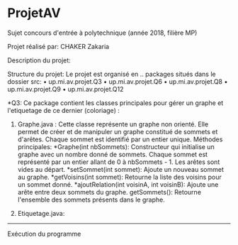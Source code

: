 # ProjetAV
Sujet concours d'entrée à polytechnique (année 2018, filière MP)

Projet réalisé par:
CHAKER Zakaria

Description du projet:


Structure du projet:
Le projet est organisé en .. packages situés dans le dossier src:
•	up.mi.av.projet.Q3
•	up.mi.av.projet.Q6
•	up.mi.av.projet.Q8
•	up.mi.av.projet.Q9
•	up.mi.av.projet.Q12

*Q3:
Ce package contient les classes principales pour gérer un graphe et l'etiquetage de ce dernier (coloriage) :
1.	Graphe.java :
Cette classe représente un graphe non orienté. Elle permet de créer et de manipuler un graphe constitué de sommets et d'arêtes. Chaque sommet est identifié par un entier unique.
Méthodes principales:
*Graphe(int nbSommets): Constructeur qui initialise un graphe avec un nombre donné de sommets. Chaque sommet est représenté par un entier allant de 0 à nbSommets - 1. Les arêtes sont vides au départ.
*setSommet(int sommet): Ajoute un nouveau sommet au graphe.
*getVoisins(int sommet): Retourne la liste des voisins pour un sommet donné.
*ajoutRelation(int voisinA, int voisinB): Ajoute une arête entre deux sommets du graphe.
getSommets(): Retourne l'ensemble des sommets présents dans le graphe.

2. Etiquetage.java:
   

________________________________________
Exécution du programme


